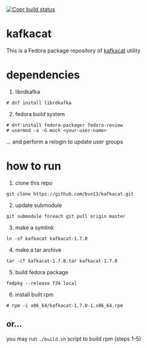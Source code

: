 
[![Copr build status](https://copr.fedorainfracloud.org/coprs/bvn13/kafkacat/package/kafkacat/status_image/last_build.png)](https://copr.fedorainfracloud.org/coprs/bvn13/kafkacat/package/kafkacat/)

# kafkacat

This is a Fedora package repository of [kafkacat](https://github.com/edenhill/kafkacat) utility

# dependencies

1. librdkafka

```
# dnf install librdkafka
```

2. fedora build system

```
# dnf install fedora-packager fedora-review
# usermod -a -G mock <your-user-name>
```

... and perform a relogin to update user groups

# how to run

1. clone this repo

```
git clone https://github.com/bvn13/kafkacat.git
```

2. update submodule

```
git submodule foreach git pull origin master
```

3. make a symlink

```
ln -sf kafkacat kafkacat-1.7.0
```

4. make a tar archive

```
tar -cf kafkacat-1.7.0.tar kafkacat-1.7.0
```

5. build fedora package

```
fedpkg --release f34 local
```

6. install built rpm

```
# rpm -i x86_64/kafkacat-1.7.0-1.x86_64.rpm
```

## or...

you may run `./build.sh` script to build rpm (steps 1-5)

